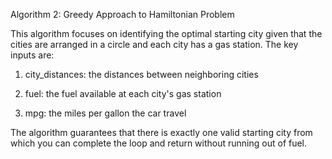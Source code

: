 Algorithm 2: Greedy Approach to Hamiltonian Problem

This algorithm focuses on identifying the optimal starting city given that the cities are arranged in a circle and each city has a gas station. 
The key inputs are:

1. city_distances: the distances between neighboring cities

2. fuel: the fuel available at each city's gas station

3. mpg: the miles per gallon the car travel

The algorithm guarantees that there is exactly one valid starting city from which you can complete the loop and return without running out of fuel.
